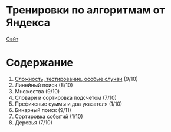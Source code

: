 # Тренировки по алгоритмам от Яндекса

[Сайт](https://yandex.ru/yaintern/algorithm-training)

# Содержание

1. [Сложность, тестирование, особые случаи](/topic1) (9/10)
1. Линейный поиск (8/10)
1. Множества (9/10)
1. Словари и сортировка подсчётом (7/10)
1. Префиксные суммы и два указателя (1/10)
1. Бинарный поиск (9/11)
1. Сортировка событий (1/10)
1. Деревья (7/10)
